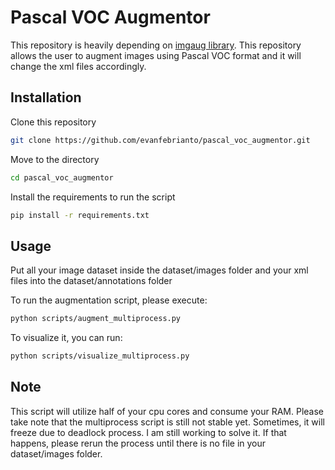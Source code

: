 # Pascal VOC Augmentor
This repository is heavily depending on [imgaug library](https://github.com/aleju/imgaug). This repository allows the user to augment images using Pascal VOC format and it will change the xml files accordingly.

## Installation
Clone this repository
```bash
git clone https://github.com/evanfebrianto/pascal_voc_augmentor.git
```

Move to the directory
```bash
cd pascal_voc_augmentor
```

Install the requirements to run the script
```bash
pip install -r requirements.txt
```

## Usage
Put all your image dataset inside the dataset/images folder and your xml files into the dataset/annotations folder

To run the augmentation script, please execute:
```bash
python scripts/augment_multiprocess.py
```

To visualize it, you can run:
```bash
python scripts/visualize_multiprocess.py
```

## Note
This script will utilize half of your cpu cores and consume your RAM. Please take note that the multiprocess script is still not stable yet. Sometimes, it will freeze due to deadlock process. I am still working to solve it. If that happens, please rerun the process until there is no file in your dataset/images folder.
